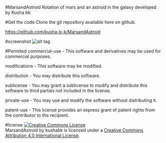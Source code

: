 #MarsandAstroid
Rotation of mars and an astroid in the galaxy
developed by Kusha bk



#Get the code
Clone the git repository available here on github. 

https://github.com/kusha-b-k/MarsandAstroid



#screenshot
![alt tag](https://github.com/kusha-b-k/MarsandAstroid/blob/master/marsrotation.gif)

#Permited
commercial-use - This software and derivatives may be used for commercial purposes.

modifications - This software may be modified.

distribution - You may distribute this software.

sublicense - You may grant a sublicense to modify and distribute this software to third parties not included in the license.

private-use - You may use and modify the software without distributing it.

patent-use - This license provides an express grant of patent rights from the contributor to the recipient.




#license
<a rel="license" href="http://creativecommons.org/licenses/by/4.0/"><img alt="Creative Commons License" style="border-width:0" src="https://i.creativecommons.org/l/by/4.0/88x31.png" /></a><br /><span xmlns:dct="http://purl.org/dc/terms/" property="dct:title">MarsandAstroid</span> by <span xmlns:cc="http://creativecommons.org/ns#" property="cc:attributionName">kushabk</span> is licensed under a <a rel="license" href="http://creativecommons.org/licenses/by/4.0/">Creative Commons Attribution 4.0 International License</a>.
